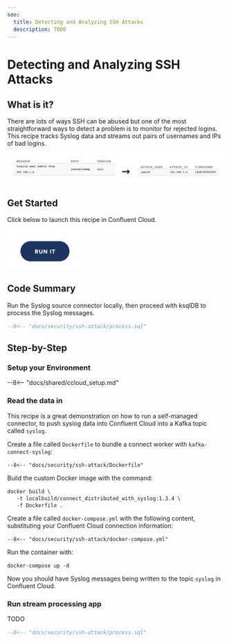 ```yaml
---
seo:
  title: Detecting and Analyzing SSH Attacks
  description: TODO
---
```


# Detecting and Analyzing SSH Attacks

## What is it?

There are lots of ways SSH can be abused but one of the most straightforward ways to detect a problem is to monitor for rejected logins.
This recipe tracks Syslog data and streams out pairs of usernames and IPs of bad logins.

![ssh-attack](../../img/ssh-attack.png)

## Get Started

Click below to launch this recipe in Confluent Cloud.

![launch](../../img/launch.png)

## Code Summary

Run the Syslog source connector locally, then proceed with ksqlDB to process the Syslog messages.

```sql
--8<-- "docs/security/ssh-attack/process.sql"
```

## Step-by-Step

### Setup your Environment

--8<-- "docs/shared/ccloud_setup.md"

### Read the data in

This recipe is a great demonstration on how to run a self-managed connector, to push syslog data into Confluent Cloud into a Kafka topic called `syslog`.

Create a file called `Dockerfile` to bundle a connect worker with `kafka-connect-syslog`:

```text
--8<-- "docs/security/ssh-attack/Dockerfile"
```

Build the custom Docker image with the command:

```
docker build \
   -t localbuild/connect_distributed_with_syslog:1.3.4 \
   -f Dockerfile .
```

Create a file called `docker-compose.yml` with the following content, substituting your Confluent Cloud connection information:

```text
--8<-- "docs/security/ssh-attack/docker-compose.yml"
```

Run the container with:

```
docker-compose up -d
```

Now you should have Syslog messages being written to the topic `syslog` in Confluent Cloud.

### Run stream processing app

TODO

```sql
--8<-- "docs/security/ssh-attack/process.sql"
```

